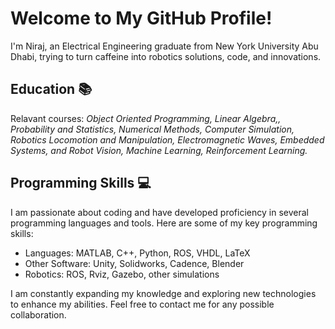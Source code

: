 # Welcome to My GitHub Profile!

I'm Niraj, an Electrical Engineering graduate from New York University Abu Dhabi, trying to turn caffeine into robotics solutions, code, and innovations.

## Education 📚

Relavant courses: *Object Oriented Programming, Linear Algebra,, Probability and Statistics, Numerical Methods, Computer Simulation, Robotics Locomotion and Manipulation, Electromagnetic Waves, Embedded Systems, and Robot Vision, Machine Learning, Reinforcement Learning.*

## Programming Skills 💻

I am passionate about coding and have developed proficiency in several programming languages and tools. Here are some of my key programming skills:

- Languages: MATLAB, C++, Python, ROS, VHDL, LaTeX
- Other Software: Unity, Solidworks, Cadence, Blender
- Robotics: ROS, Rviz, Gazebo, other simulations

I am constantly expanding my knowledge and exploring new technologies to enhance my abilities. Feel free to contact me for any possible collaboration. 
